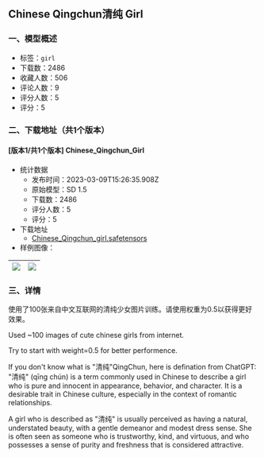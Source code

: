 ## Chinese Qingchun清纯 Girl
### 一、模型概述

- 标签：`girl`
- 下载数：2486
- 收藏人数：506
- 评论人数：9
- 评分人数：5
- 评分：5

### 二、下载地址（共1个版本）

#### [版本1/共1个版本] Chinese_Qingchun_Girl

- 统计数据
  - 发布时间：2023-03-09T15:26:35.908Z
  - 原始模型：SD 1.5
  - 下载数：2486
  - 评分人数：5
  - 评分：5
- 下载地址
  - [Chinese_Qingchun_girl.safetensors](https://civitai.com/api/download/models/20745)
- 样例图像：

| <img src="https://image.civitai.com/xG1nkqKTMzGDvpLrqFT7WA/f37bfe83-0579-4543-9b8f-da76fb187b00/width=450/219666.jpeg" /> | <img src="https://image.civitai.com/xG1nkqKTMzGDvpLrqFT7WA/82715ee9-ad6f-4846-ff22-3620a3e63f00/width=450/219667.jpeg" /> |
| ---- | ---- |


### 三、详情
<p>使用了100张来自中文互联网的清纯少女图片训练。请使用权重为0.5以获得更好效果。</p><p>Used ~100 images of cute chinese girls from internet. </p><p>Try to start with weight=0.5 for better performence.</p><p></p><p>If you don't know what is "清纯"QingChun, here is defination from ChatGPT: "清纯" (qīng chún) is a term commonly used in Chinese to describe a girl who is pure and innocent in appearance, behavior, and character. It is a desirable trait in Chinese culture, especially in the context of romantic relationships.</p><p>A girl who is described as "清纯" is usually perceived as having a natural, understated beauty, with a gentle demeanor and modest dress sense. She is often seen as someone who is trustworthy, kind, and virtuous, and who possesses a sense of purity and freshness that is considered attractive.</p><p></p>